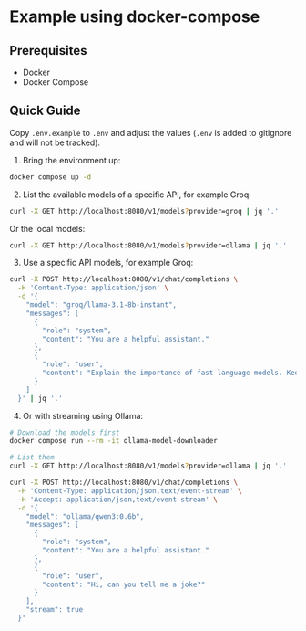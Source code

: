 # Example using docker-compose

## Prerequisites

- Docker
- Docker Compose

## Quick Guide

Copy `.env.example` to `.env` and adjust the values (`.env` is added to gitignore and will not be tracked).

1. Bring the environment up:

```bash
docker compose up -d
```

2. List the available models of a specific API, for example Groq:

```bash
curl -X GET http://localhost:8080/v1/models?provider=groq | jq '.'
```

Or the local models:

```bash
curl -X GET http://localhost:8080/v1/models?provider=ollama | jq '.'
```

3. Use a specific API models, for example Groq:

```bash
curl -X POST http://localhost:8080/v1/chat/completions \
  -H 'Content-Type: application/json' \
  -d '{
    "model": "groq/llama-3.1-8b-instant",
    "messages": [
      {
        "role": "system",
        "content": "You are a helpful assistant."
      },
      {
        "role": "user",
        "content": "Explain the importance of fast language models. Keep it short and concise."
      }
    ]
  }' | jq '.'
```

4. Or with streaming using Ollama:

```bash
# Download the models first
docker compose run --rm -it ollama-model-downloader
```

```bash
# List them
curl -X GET http://localhost:8080/v1/models?provider=ollama | jq '.'
```

```bash
curl -X POST http://localhost:8080/v1/chat/completions \
  -H 'Content-Type: application/json,text/event-stream' \
  -H 'Accept: application/json,text/event-stream' \
  -d '{
    "model": "ollama/qwen3:0.6b",
    "messages": [
      {
        "role": "system",
        "content": "You are a helpful assistant."
      },
      {
        "role": "user",
        "content": "Hi, can you tell me a joke?"
      }
    ],
    "stream": true
  }'
```
